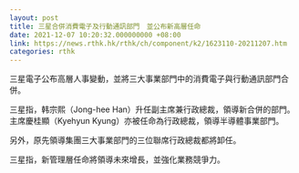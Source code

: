 ```yaml
---
layout: post
title: 三星合併消費電子及行動通訊部門　並公布新高層任命
date: 2021-12-07 10:20:32.000000000 +08:00
link: https://news.rthk.hk/rthk/ch/component/k2/1623110-20211207.htm
categories: rthk
---
```


三星電子公布高層人事變動，並將三大事業部門中的消費電子與行動通訊部門合併。

三星指，韩宗熙（Jong-hee Han）升任副主席兼行政總裁，領導新合併的部門。主席慶桂顯（Kyehyun Kyung）亦被任命為行政總裁，領導半導體事業部門。

另外，原先領導集團三大事業部門的三位聯席行政總裁都將卸任。

三星指，新管理層任命將領導未來增長，並強化業務競爭力。
